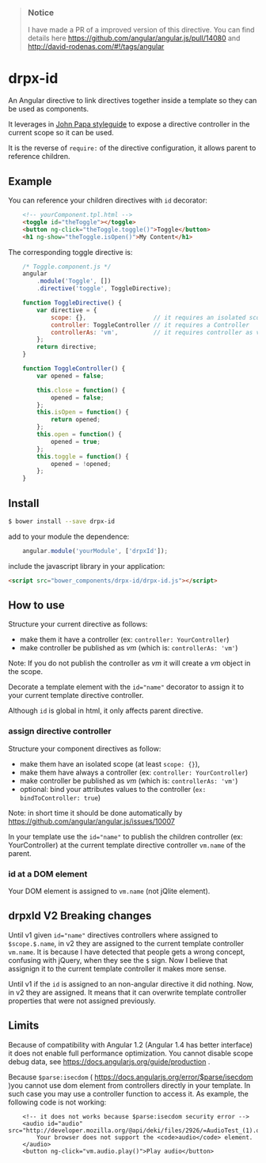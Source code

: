 > ### Notice
> 
> I have made a PR of a improved version of this directive. 
> You can find details here https://github.com/angular/angular.js/pull/14080 and http://david-rodenas.com/#!/tags/angular


drpx-id
=================

An Angular directive to link directives together inside a template so they can be used as components. 

It leverages in [John Papa styleguide](https://github.com/johnpapa/angular-styleguide) to expose a directive controller in the current scope so it can be used.

It is the reverse of `require:` of the directive configuration, it allows parent to reference children.


Example
-------

You can reference your children directives with `id` decorator:

```html
    <!-- yourComponent.tpl.html -->
    <toggle id="theToggle"></toggle>
    <button ng-click="theToggle.toggle()">Toggle</button>
    <h1 ng-show="theToggle.isOpen()">My Content</h1>
```


The corresponding toggle directive is:

```javascript
    /* Toggle.component.js */
    angular
        .module('Toggle', [])
        .directive('toggle', ToggleDirective);

    function ToggleDirective() {
        var directive = {
            scope: {},                   // it requires an isolated scope
            controller: ToggleController // it requires a Controller
            controllerAs: 'vm',          // it requires controller as vm
        };
        return directive;
    }

    function ToggleController() {
        var opened = false;

        this.close = function() {
            opened = false;
        };
        this.isOpen = function() {
            return opened;
        };
        this.open = function() {
            opened = true;
        };
        this.toggle = function() {
            opened = !opened;
        };
    }
```



Install
-------

```bash
$ bower install --save drpx-id
```

add to your module the dependence:

```javascript
    angular.module('yourModule', ['drpxId']);
```

include the javascript library in your application:

```html
<script src="bower_components/drpx-id/drpx-id.js"></script>
```


How to use
----------

Structure your current directive as follows:

- make them it have a controller (ex: `controller: YourController`)
- make controller be published as _vm_ (which is: `controllerAs: 'vm'`)

Note: If you do not publish the controller as _vm_ it will create a _vm_ object in the scope.

Decorate a template element with the `id="name"` decorator to assign it to your current template directive controller.

Although `id` is global in html, it only affects parent directive.


### assign directive controller

Structure your component directives as follow:

- make them have an isolated scope (at least `scope: {}`),
- make them have always a controller (ex: `controller: YourController`)
- make controller be published as _vm_ (which is: `controllerAs: 'vm'`)
- optional: bind your attributes values to the controller (`ex: bindToController: true`)

Note: in short time it should be done automatically by https://github.com/angular/angular.js/issues/10007

In your template use the `id="name"` to publish the children controller (ex: YourController) at the current template directive controller `vm.name` of the parent.

### id at a DOM element

Your DOM element is assigned to `vm.name` (not jQlite element).


drpxId V2 Breaking changes
--------------------------

Until v1 given `id="name"` directives controllers where assigned to `$scope.$.name`, in v2 they are assigned to the current template controller `vm.name`. It is because I have detected that people gets a wrong concept, confusing with jQuery, when they see the `$` sign. Now I believe that assignign it to the current template controller it makes more sense.

Until v1 if the `id` is assigned to an non-angular directive it did nothing. Now, in v2 they are assigned. It means that it can overwrite template controller properties that were not assigned previously.


Limits
------

Because of compatibility with Angular 1.2 (Angular 1.4 has better interface) it does not enable full performance optimization. You cannot disable scope debug data, see https://docs.angularjs.org/guide/production .

Because `$parse:isecdom` ( https://docs.angularjs.org/error/$parse/isecdom )you cannot use dom element from controllers directly in your template. In such case you may use a controller function to access it. As example, the following code is not working:

```
    <!-- it does not works because $parse:isecdom security error -->
    <audio id="audio" src="http://developer.mozilla.org/@api/deki/files/2926/=AudioTest_(1).ogg">
        Your browser does not support the <code>audio</code> element.
    </audio>
    <button ng-click="vm.audio.play()">Play audio</button>
```


